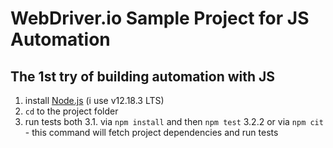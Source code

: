 # WebDriver.io Sample Project for JS Automation
## The 1st try of building automation with JS

1. install [Node.js][link] (i use v12.18.3 LTS)
2. `cd` to the project folder
3. run tests both
3.1. via `npm install` and then `npm test`
3.2.2 or via `npm cit` - this command will fetch project dependencies and run tests

[link]: https://nodejs.org/dist/v12.18.3/node-v12.18.3-x64.msi
